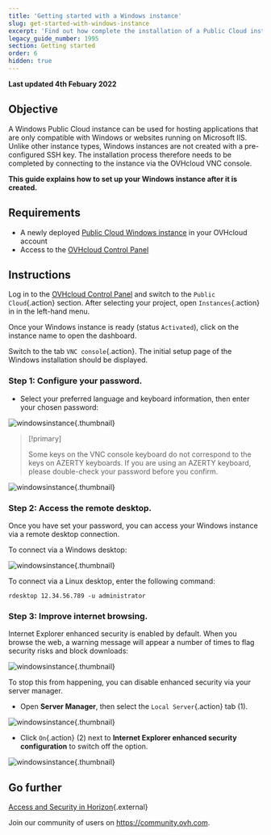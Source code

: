 ```yaml
---
title: 'Getting started with a Windows instance'
slug: get-started-with-windows-instance
excerpt: 'Find out how complete the installation of a Public Cloud instance on Windows'
legacy_guide_number: 1995
section: Getting started
order: 6
hidden: true
---
```


**Last updated 4th Febuary 2022**

## Objective

A Windows Public Cloud instance can be used for hosting applications that are only compatible with Windows or websites running on Microsoft IIS. Unlike other instance types, Windows instances are not created with a pre-configured SSH key. The installation process therefore needs to be completed by connecting to the instance via the OVHcloud VNC console.

**This guide explains how to set up your Windows instance after it is created.**

## Requirements

- A newly deployed [Public Cloud Windows instance](https://www.ovhcloud.com/en-gb/public-cloud/) in your OVHcloud account
- Access to the [OVHcloud Control Panel](https://www.ovh.com/auth/?action=gotomanager&from=https://www.ovh.co.uk/&ovhSubsidiary=GB)

## Instructions

Log in to the [OVHcloud Control Panel](https://www.ovh.com/auth/?action=gotomanager&from=https://www.ovh.co.uk/&ovhSubsidiary=GB) and switch to the `Public Cloud`{.action} section. After selecting your project, open `Instances`{.action} in in the left-hand menu.

Once your Windows instance is ready (status `Activated`), click on the instance name to open the dashboard.

Switch to the tab `VNC console`{.action}. The initial setup page of the Windows installation should be displayed.

### Step 1: Configure your password.

- Select your preferred language and keyboard information, then enter your chosen password:

![windowsinstance](images/firststepswindows3.png){.thumbnail}

> [!primary]
>
> Some keys on the VNC console keyboard do not correspond to the keys on AZERTY keyboards. If you are using an AZERTY keyboard, please double-check your password before you confirm.
>

![windowsinstance](images/firststepswindows4.png){.thumbnail}

### Step 2: Access the remote desktop.

Once you have set your password, you can access your Windows instance via a remote desktop connection.

To connect via a Windows desktop:

![windowsinstance](images/firststepswindows5.png){.thumbnail}

To connect via a Linux desktop, enter the following command:

```
rdesktop 12.34.56.789 -u administrator
```
 
### Step 3: Improve internet browsing.

Internet Explorer enhanced security is enabled by default. When you browse the web, a warning message will appear a number of times to flag security risks and block downloads: 

![windowsinstance](images/firststepswindows6.png){.thumbnail}

To stop this from happening, you can disable enhanced security via your server manager.

- Open **Server Manager**, then select the `Local Server`{.action} tab (1).

![windowsinstance](images/firststepswindows7.png){.thumbnail}

- Click `On`{.action} (2) next to **Internet Explorer enhanced security configuration** to switch off the option.

![windowsinstance](images/firststepswindows8.png){.thumbnail}

## Go further

[Access and Security in Horizon](https://docs.ovh.com/gb/en/public-cloud/access_and_security_in_horizon/){.external}


Join our community of users on <https://community.ovh.com>.
